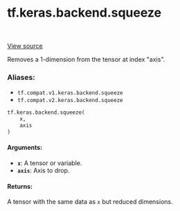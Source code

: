 <div itemscope itemtype="http://developers.google.com/ReferenceObject">
<meta itemprop="name" content="tf.keras.backend.squeeze" />
<meta itemprop="path" content="Stable" />
</div>

# tf.keras.backend.squeeze

<!-- Insert buttons -->

<table class="tfo-notebook-buttons tfo-api" align="left">
</table>

<a target="_blank" href="/code/stable/tensorflow/python/keras/backend.py">View source</a>



<!-- Start diff -->
Removes a 1-dimension from the tensor at index "axis".

### Aliases:

* `tf.compat.v1.keras.backend.squeeze`
* `tf.compat.v2.keras.backend.squeeze`


``` python
tf.keras.backend.squeeze(
    x,
    axis
)
```



<!-- Placeholder for "Used in" -->


#### Arguments:


* <b>`x`</b>: A tensor or variable.
* <b>`axis`</b>: Axis to drop.


#### Returns:

A tensor with the same data as `x` but reduced dimensions.
